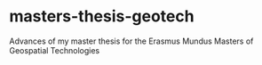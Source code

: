 # masters-thesis-geotech
Advances of my master thesis for the Erasmus Mundus Masters of Geospatial Technologies
